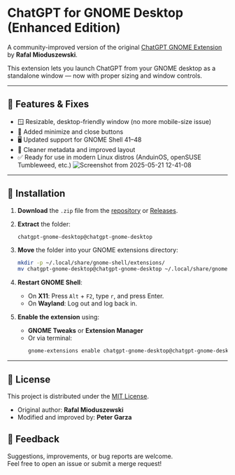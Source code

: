 # ChatGPT for GNOME Desktop (Enhanced Edition)

A community-improved version of the original [ChatGPT GNOME Extension](https://github.com/HorrorPills/ChatGPT-Gnome-Desktop-Extension) by **Rafal Mioduszewski**.

This extension lets you launch ChatGPT from your GNOME desktop as a standalone window — now with proper sizing and window controls.

---

## 🔧 Features & Fixes

- 🪟 Resizable, desktop-friendly window (no more mobile-size issue)
- 🛑 Added minimize and close buttons
- 🖥️ Updated support for GNOME Shell 41–48
- 🧹 Cleaner metadata and improved layout
- ✅ Ready for use in modern Linux distros (AnduinOS, openSUSE Tumbleweed, etc.)
![Screenshot from 2025-05-21 12-41-08](https://github.com/user-attachments/assets/293c9480-b652-4fcd-8f1f-11a4c47ffae3)

---

## 🧪 Installation

1. **Download** the `.zip` file from the [repository](./-/tree/master) or [Releases](./-/releases).
2. **Extract** the folder:
    ```
    chatgpt-gnome-desktop@chatgpt-gnome-desktop
    ```
3. **Move** the folder into your GNOME extensions directory:
    ```bash
    mkdir -p ~/.local/share/gnome-shell/extensions/
    mv chatgpt-gnome-desktop@chatgpt-gnome-desktop ~/.local/share/gnome-shell/extensions/
    ```
4. **Restart GNOME Shell**:
   - On **X11**: Press `Alt` + `F2`, type `r`, and press Enter.
   - On **Wayland**: Log out and log back in.

5. **Enable the extension** using:
   - **GNOME Tweaks** or **Extension Manager**
   - Or via terminal:
     ```bash
     gnome-extensions enable chatgpt-gnome-desktop@chatgpt-gnome-desktop
     ```

---

## 📜 License

This project is distributed under the [MIT License](./LICENSE).

- Original author: **Rafal Mioduszewski**
- Modified and improved by: **Peter Garza**




## 💬 Feedback

Suggestions, improvements, or bug reports are welcome.  
Feel free to open an issue or submit a merge request!

